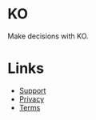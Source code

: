 # KO

Make decisions with KO.

# Links
* [Support](https://github.com/thememoryapp/ko/blob/main/support.md)
* [Privacy](https://github.com/thememoryapp/ko/blob/main/privacy.md)
* [Terms](https://github.com/thememoryapp/ko/blob/main/terms.md)
